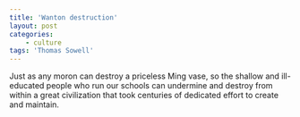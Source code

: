 ```yaml
---
title: 'Wanton destruction'
layout: post
categories:
    - culture
tags: 'Thomas Sowell'
---
```


Just as any moron can destroy a priceless Ming vase, so the shallow and ill-educated people who run our schools can undermine and destroy from within a great civilization that took centuries of dedicated effort to create and maintain.